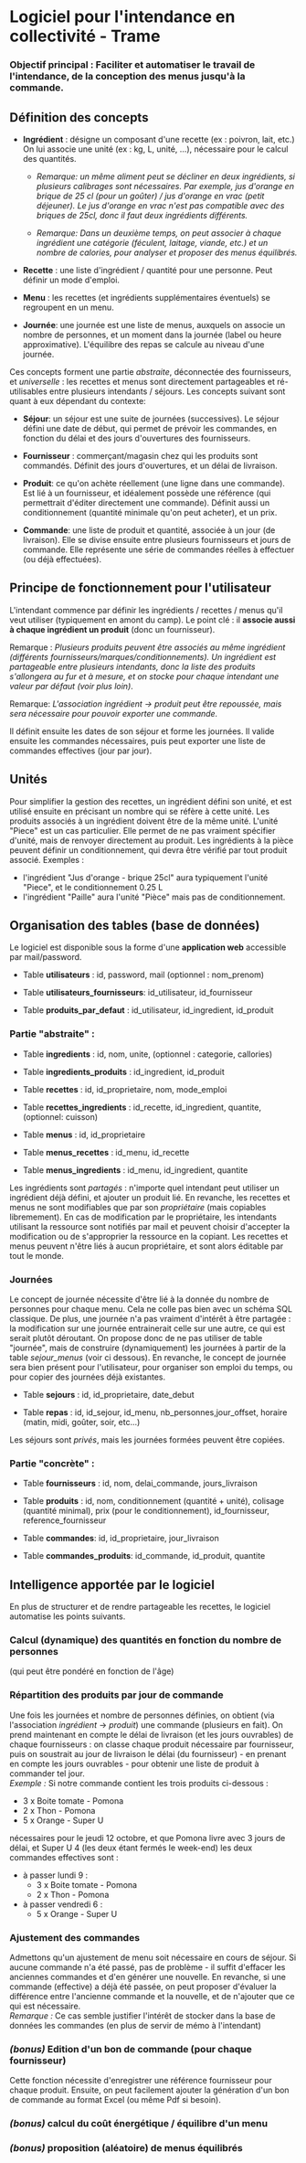 ﻿# Logiciel pour l'intendance en collectivité - Trame

### Objectif principal : Faciliter et automatiser le travail de l'intendance, de la conception des menus jusqu'à la commande.

## Définition des concepts

- **Ingrédient** : désigne un composant d'une recette (ex : poivron, lait, etc.) On lui associe une unité (ex : kg, L, unité, ...), nécessaire pour le calcul des quantités.

  - _Remarque: un même aliment peut se décliner en deux ingrédients, si plusieurs calibrages sont nécessaires. Par exemple, jus d'orange en brique de 25 cl (pour un goûter) / jus d'orange en vrac (petit déjeuner). Le jus d'orange en vrac n'est pas compatible avec des briques de 25cl, donc il faut deux ingrédients différents._

  - _Remarque: Dans un deuxième temps, on peut associer à chaque ingrédient une catégorie (féculent, laitage, viande, etc.) et un nombre de calories, pour analyser et proposer des menus équilibrés._

- **Recette** : une liste d'ingrédient / quantité pour une personne. Peut définir un mode d'emploi.

- **Menu** : les recettes (et ingrédients supplémentaires éventuels) se regroupent en un menu.

- **Journée**: une journée est une liste de menus, auxquels on associe un nombre de personnes, et un moment dans la journée (label ou heure approximative). L'équilibre des repas se calcule au niveau d'une journée.

Ces concepts forment une partie _abstraite_, déconnectée des fournisseurs, et _universelle_ : les recettes et menus sont directement partageables et ré-utilisables entre plusieurs intendants / séjours. Les concepts suivant sont quant à eux dépendant du contexte:

- **Séjour**: un séjour est une suite de journées (successives). Le séjour défini une date de début, qui permet de prévoir les commandes, en fonction du délai et des jours d'ouvertures des fournisseurs.

- **Fournisseur** : commerçant/magasin chez qui les produits sont commandés. Définit des jours d'ouvertures, et un délai de livraison.

- **Produit**: ce qu'on achète réellement (une ligne dans une commande). Est lié à un fournisseur, et idéalement possède une référence (qui permettrait d'éditer directement une commande). Définit aussi un conditionnement (quantité minimale qu'on peut acheter), et un prix.

- **Commande**: une liste de produit et quantité, associée à un jour (de livraison). Elle se divise ensuite entre plusieurs fournisseurs et jours de commande. Elle représente une série de commandes réelles à effectuer (ou déjà effectuées).

## Principe de fonctionnement pour l'utilisateur

L'intendant commence par définir les ingrédients / recettes / menus qu'il veut utiliser (typiquement en amont du camp). Le point clé : il **associe aussi à chaque ingrédient un produit** (donc un fournisseur).

Remarque : _Plusieurs produits peuvent être associés au même ingrédient (différents fournisseurs/marques/conditionnements). Un ingrédient est partageable entre plusieurs intendants, donc la liste des produits s'allongera au fur et à mesure, et on stocke pour chaque intendant une valeur par défaut (voir plus loin)_.

Remarque: _L'association ingrédient -> produit peut être repoussée, mais sera nécessaire pour pouvoir exporter une commande._

Il définit ensuite les dates de son séjour et forme les journées. Il valide ensuite les commandes nécessaires, puis peut exporter une liste de commandes effectives (jour par jour).

## Unités

Pour simplifier la gestion des recettes, un ingrédient défini son unité, et est utilisé ensuite en précisant un nombre qui se réfère à cette unité.
Les produits associés à un ingrédient doivent être de la même unité.
L'unité "Piece" est un cas particulier. Elle permet de ne pas vraiment spécifier d'unité, mais de renvoyer directement au produit.
Les ingrédients à la pièce peuvent définir un conditionnement, qui devra être vérifié par tout produit associé.
Exemples :

- l'ingrédient "Jus d'orange - brique 25cl" aura typiquement l'unité "Piece", et le conditionnement 0.25 L
- l'ingrédient "Paille" aura l'unité "Pièce" mais pas de conditionnement.

## Organisation des tables (base de données)

Le logiciel est disponible sous la forme d'une **application web** accessible par mail/password.

- Table **utilisateurs** : id, password, mail (optionnel : nom_prenom)

- Table **utilisateurs_fournisseurs**: id_utilisateur, id_fournisseur

- Table **produits_par_defaut** : id_utilisateur, id_ingredient, id_produit

### Partie "abstraite" :

- Table **ingredients** : id, nom, unite, (optionnel : categorie, callories)

- Table **ingredients_produits** : id_ingredient, id_produit

* Table **recettes** : id, id_proprietaire, nom, mode_emploi

- Table **recettes_ingredients** : id_recette, id_ingredient, quantite, (optionnel: cuisson)

* Table **menus** : id, id_proprietaire

* Table **menus_recettes** : id_menu, id_recette

- Table **menus_ingredients** : id_menu, id_ingredient, quantite

Les ingrédients sont _partagés_ : n'importe quel intendant peut utiliser un ingrédient déjà défini, et ajouter un produit lié. En revanche, les recettes et menus ne sont modifiables que par son _propriétaire_ (mais copiables libremement). En cas de modification par le propriétaire, les intendants utilisant la ressource sont notifiés par mail et peuvent choisir d'accepter la modification ou de s'approprier la ressource en la copiant.
Les recettes et menus peuvent n'être liés à aucun propriétaire, et sont alors éditable par tout le monde.

### Journées

Le concept de journée nécessite d'être lié à la donnée du nombre de personnes pour chaque menu. Cela ne colle pas bien avec un schéma SQL classique. De plus, une journée n'a pas vraiment d'intérêt à être partagée : la modification sur une journée entrainerait celle sur une autre, ce qui est serait plutôt déroutant.
On propose donc de ne pas utiliser de table "journée", mais de construire (dynamiquement) les journées à partir de la table _sejour_menus_ (voir ci dessous). En revanche, le concept de journée sera bien présent pour l'utilisateur, pour organiser son emploi du temps, ou pour copier des journées déjà existantes.

- Table **sejours** : id, id_proprietaire, date_debut

- Table **repas** : id, id_sejour, id_menu, nb_personnes,jour_offset, horaire (matin, midi, goûter, soir, etc...)

Les séjours sont _privés_, mais les journées formées peuvent être copiées.

### Partie "concrète" :

- Table **fournisseurs** : id, nom, delai_commande, jours_livraison

- Table **produits** : id, nom, conditionnement (quantité + unité), colisage (quantité minimal), prix (pour le conditionnement), id_fournisseur, reference_fournisseur

- Table **commandes**: id, id_proprietaire, jour_livraison

- Table **commandes_produits**: id_commande, id_produit, quantite

## Intelligence apportée par le logiciel

En plus de structurer et de rendre partageable les recettes, le logiciel automatise les points suivants.

### Calcul (dynamique) des quantités en fonction du nombre de personnes

(qui peut être pondéré en fonction de l'âge)

### Répartition des produits par jour de commande

Une fois les journées et nombre de personnes définies, on obtient (via l'association _ingrédient_ -> _produit_) une commande (plusieurs en fait). On prend maintenant en compte le délai de livraison (et les jours ouvrables) de chaque fournisseurs : on classe chaque produit nécessaire par fournisseur, puis on soustrait au jour de livraison le délai (du fournisseur) - en prenant en compte les jours ouvrables - pour obtenir une liste de produit à commander tel jour.<br/>
_Exemple :_ Si notre commande contient les trois produits ci-dessous :

- 3 x Boite tomate - Pomona
- 2 x Thon - Pomona
- 5 x Orange - Super U

nécessaires pour le jeudi 12 octobre, et que Pomona livre avec 3 jours de délai, et Super U 4 (les deux étant fermés le week-end) les deux commandes effectives sont :

- à passer lundi 9 :
  - 3 x Boite tomate - Pomona
  - 2 x Thon - Pomona
- à passer vendredi 6 :
  - 5 x Orange - Super U

### Ajustement des commandes

Admettons qu'un ajustement de menu soit nécessaire en cours de séjour. Si aucune commande n'a été passé, pas de problème - il suffit d'effacer les anciennes commandes et d'en générer une nouvelle. En revanche, si une commande (effective) a déjà été passée, on peut proposer d'évaluer la différence entre l'ancienne commande et la nouvelle, et de n'ajouter que ce qui est nécessaire. <br/>
_Remarque :_ Ce cas semble justifier l'intérêt de stocker dans la base de données les commandes (en plus de servir de mémo à l'intendant)

### _(bonus)_ Edition d'un bon de commande (pour chaque fournisseur)

Cette fonction nécessite d'enregistrer une référence fournisseur pour chaque produit. Ensuite, on peut facilement ajouter la génération d'un bon de commande au format Excel (ou même Pdf si besoin).

### _(bonus)_ calcul du coût énergétique / équilibre d'un menu

### _(bonus)_ proposition (aléatoire) de menus équilibrés
